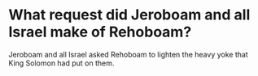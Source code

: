 # What request did Jeroboam and all Israel make of Rehoboam?

Jeroboam and all Israel asked Rehoboam to lighten the heavy yoke that King Solomon had put on them. 
